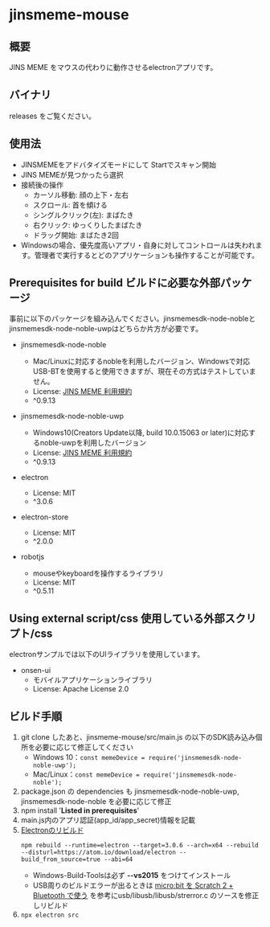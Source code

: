 # jinsmeme-mouse

## 概要

JINS MEME をマウスの代わりに動作させるelectronアプリです。

## バイナリ

releases をご覧ください。

## 使用法

- JINSMEMEをアドバタイズモードにして Startでスキャン開始
- JINS MEMEが見つかったら選択
- 接続後の操作
    - カーソル移動: 顔の上下・左右
    - スクロール: 首を傾ける
    - シングルクリック(左): まばたき
    - 右クリック: ゆっくりしたまばたき
    - ドラッグ開始: まばたき2回
- Windowsの場合、優先度高いアプリ・自身に対してコントロールは失われます。管理者で実行するとどのアプリケーションも操作することが可能です。

## Prerequisites for build ビルドに必要な外部パッケージ

事前に以下のパッケージを組み込んでください。jinsmemesdk-node-nobleとjinsmemesdk-node-noble-uwpはどちらか片方が必要です。

- jinsmemesdk-node-noble
    - Mac/Linuxに対応するnobleを利用したバージョン、Windowsで対応USB-BTを使用すると使用できますが、現在その方式はテストしていません。
    - License: [JINS MEME 利用規約](https://jins-meme.com/ja/terms)
    - ^0.9.13
    
- jinsmemesdk-node-noble-uwp
    - Windows10(Creators Update以降, build 10.0.15063 or later)に対応するnoble-uwpを利用したバージョン
    - License: [JINS MEME 利用規約](https://jins-meme.com/ja/terms)
    - ^0.9.13

- electron
    - License: MIT
    - ^3.0.6

- electron-store
    - License: MIT
    - ^2.0.0    

- robotjs
    - mouseやkeyboardを操作するライブラリ
    - License: MIT
    - ^0.5.11

## Using external script/css 使用している外部スクリプト/css

electronサンプルでは以下のUIライブラリを使用しています。

- onsen-ui
    - モバイルアプリケーションライブラリ
    - License: Apache License 2.0

## ビルド手順

1. git clone したあと、jinsmeme-mouse/src/main.js の以下のSDK読み込み個所を必要に応じて修正してください
    - Windows 10：`const memeDevice = require('jinsmemesdk-node-noble-uwp');` 
    - Mac/Linux：`const memeDevice = require('jinsmemesdk-node-noble');` 
1. package.json の dependencies も jinsmemesdk-node-noble-uwp, jinsmemesdk-node-noble を必要に応じて修正
1. npm install '**Listed in prerequisites**'
1. main.js内のアプリ認証(app_id/app_secret)情報を記載
1. [Electronのリビルド](http://robotjs.io/docs/electron)
    ```
    npm rebuild --runtime=electron --target=3.0.6 --arch=x64 --rebuild --disturl=https://atom.io/download/electron --build_from_source=true --abi=64
    ```
    - Windows-Build-Toolsは必ず **--vs2015** をつけてインストール
    - USB周りのビルドエラーが出るときは [micro:bit を Scratch 2 + Bluetooth で使う](https://qiita.com/memakura/items/dc5cf2ff39d24ceb53ff) を参考にusb/libusb/libusb/strerror.c のソースを修正しリビルド
1. `npx electron src`
